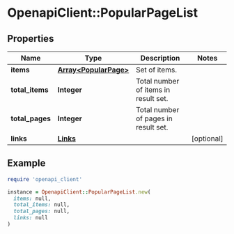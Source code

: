 # OpenapiClient::PopularPageList

## Properties

| Name | Type | Description | Notes |
| ---- | ---- | ----------- | ----- |
| **items** | [**Array&lt;PopularPage&gt;**](PopularPage.md) | Set of items. |  |
| **total_items** | **Integer** | Total number of items in result set. |  |
| **total_pages** | **Integer** | Total number of pages in result set. |  |
| **links** | [**Links**](Links.md) |  | [optional] |

## Example

```ruby
require 'openapi_client'

instance = OpenapiClient::PopularPageList.new(
  items: null,
  total_items: null,
  total_pages: null,
  links: null
)
```

